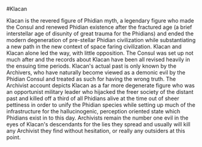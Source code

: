 #Klacan

Klacan is the revered figure of Phidian myth, a legendary figure who made the Consul and renewed Phidian existence after the fractured age (a brief interstellar age of disunity of great trauma for the Phidians) and ended the modern degeneration of pre-stellar Phidian civilization while substantiating a new path in the new context of space faring civilization.  Klacan and Klacan alone led the way, with little opposition.  The Consul was set up not much after and the records about Klacan have been all revised heavily in the ensuing time periods.  Klacan's actual past is only known by the Archivers, who have naturally become viewed as a demonic evil by the Phidian Consul and treated as such for having the wrong truth.  The Archivist account depicts Klacan as a far more degenerate figure who was an opportunist military leader who hijacked the freer society of the distant past and killed off a third of all Phidians alive at the time out of sheer pettiness in order to unify the Phidian species while setting up much of the infrastructure for the hallucinogenic, perception oriented state which Phidians exist in to this day.  Archivists remain the number one evil in the eyes of Klacan's descendants for the lies they spread and usually will kill any Archivist they find without hesitation, or really any outsiders at this point.
